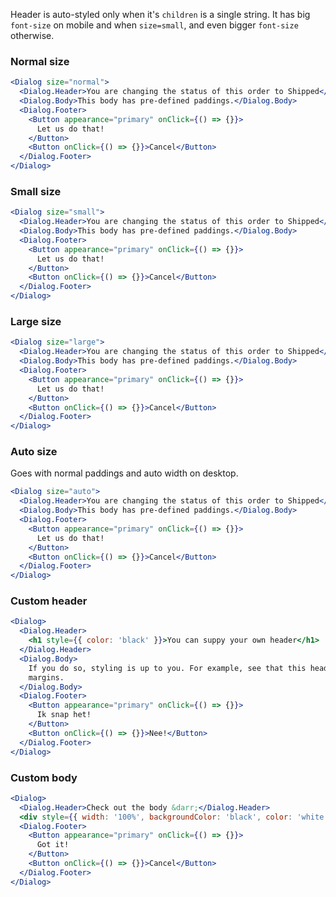Header is auto-styled only when it's `children` is a single string. It has big `font-size` on mobile
and when `size=small`, and even bigger `font-size` otherwise.

### Normal size

```jsx
<Dialog size="normal">
  <Dialog.Header>You are changing the status of this order to Shipped</Dialog.Header>
  <Dialog.Body>This body has pre-defined paddings.</Dialog.Body>
  <Dialog.Footer>
    <Button appearance="primary" onClick={() => {}}>
      Let us do that!
    </Button>
    <Button onClick={() => {}}>Cancel</Button>
  </Dialog.Footer>
</Dialog>
```

### Small size

```jsx
<Dialog size="small">
  <Dialog.Header>You are changing the status of this order to Shipped</Dialog.Header>
  <Dialog.Body>This body has pre-defined paddings.</Dialog.Body>
  <Dialog.Footer>
    <Button appearance="primary" onClick={() => {}}>
      Let us do that!
    </Button>
    <Button onClick={() => {}}>Cancel</Button>
  </Dialog.Footer>
</Dialog>
```

### Large size

```jsx
<Dialog size="large">
  <Dialog.Header>You are changing the status of this order to Shipped</Dialog.Header>
  <Dialog.Body>This body has pre-defined paddings.</Dialog.Body>
  <Dialog.Footer>
    <Button appearance="primary" onClick={() => {}}>
      Let us do that!
    </Button>
    <Button onClick={() => {}}>Cancel</Button>
  </Dialog.Footer>
</Dialog>
```

### Auto size

Goes with normal paddings and auto width on desktop.

```jsx
<Dialog size="auto">
  <Dialog.Header>You are changing the status of this order to Shipped</Dialog.Header>
  <Dialog.Body>This body has pre-defined paddings.</Dialog.Body>
  <Dialog.Footer>
    <Button appearance="primary" onClick={() => {}}>
      Let us do that!
    </Button>
    <Button onClick={() => {}}>Cancel</Button>
  </Dialog.Footer>
</Dialog>
```

### Custom header

```jsx
<Dialog>
  <Dialog.Header>
    <h1 style={{ color: 'black' }}>You can suppy your own header</h1>
  </Dialog.Header>
  <Dialog.Body>
    If you do so, styling is up to you. For example, see that this header also has default `h1`
    margins.
  </Dialog.Body>
  <Dialog.Footer>
    <Button appearance="primary" onClick={() => {}}>
      Ik snap het!
    </Button>
    <Button onClick={() => {}}>Nee!</Button>
  </Dialog.Footer>
</Dialog>
```

### Custom body

```jsx
<Dialog>
  <Dialog.Header>Check out the body &darr;</Dialog.Header>
  <div style={{ width: '100%', backgroundColor: 'black', color: 'white' }}>I'm full width!</div>
  <Dialog.Footer>
    <Button appearance="primary" onClick={() => {}}>
      Got it!
    </Button>
    <Button onClick={() => {}}>Cancel</Button>
  </Dialog.Footer>
</Dialog>
```
